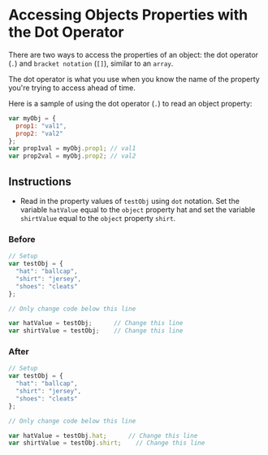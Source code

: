 # Accessing Objects Properties with the Dot Operator

There are two ways to access the properties of an object: the
dot operator (`.`) and `bracket notation` (`[]`), similar to an `array`.

The dot operator is what you use when you
know the name of the property you're trying to access ahead of time.

Here is a sample of using the dot operator (`.`) to read an object property:

```javascript
var myObj = {
  prop1: "val1",
  prop2: "val2"
};
var prop1val = myObj.prop1; // val1
var prop2val = myObj.prop2; // val2
```

## Instructions
 - Read in the property values of `testObj` using `dot` notation. Set the
 variable `hatValue` equal to the `object` property hat and set the
 variable `shirtValue` equal to the `object` property `shirt`.

### Before

```javascript
// Setup
var testObj = {
  "hat": "ballcap",
  "shirt": "jersey",
  "shoes": "cleats"
};

// Only change code below this line

var hatValue = testObj;      // Change this line
var shirtValue = testObj;    // Change this line
```

### After

```javascript
// Setup
var testObj = {
  "hat": "ballcap",
  "shirt": "jersey",
  "shoes": "cleats"
};

// Only change code below this line

var hatValue = testObj.hat;      // Change this line
var shirtValue = testObj.shirt;    // Change this line
```